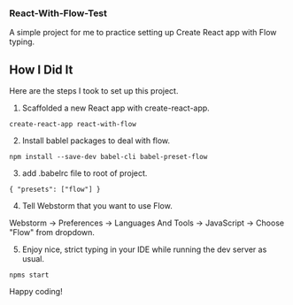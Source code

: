 ### React-With-Flow-Test
A simple project for me to practice setting up Create React app with Flow typing.

## How I Did It

Here are the steps I took to set up this project.

1) Scaffolded a new React app with create-react-app.

`create-react-app react-with-flow`

2) Install bablel packages to deal with flow.

`npm install --save-dev babel-cli babel-preset-flow`

3) add .babelrc file to root of project.

`{
   "presets": ["flow"]
 }`

4) Tell Webstorm that you want to use Flow.

 Webstorm -> Preferences -> Languages And Tools -> JavaScript -> Choose "Flow" from dropdown.

5) Enjoy nice, strict typing in your IDE while running the dev server as usual.

`npms start`

Happy coding!